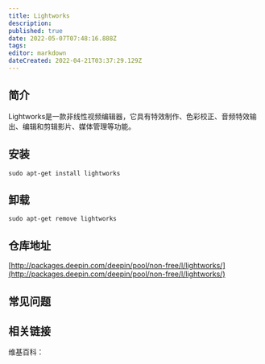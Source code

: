 ```yaml
---
title: Lightworks
description: 
published: true
date: 2022-05-07T07:48:16.888Z
tags: 
editor: markdown
dateCreated: 2022-04-21T03:37:29.129Z
---
```


## 简介

Lightworks是一款非线性视频编辑器，它具有特效制作、色彩校正、音频特效输出、编辑和剪辑影片、媒体管理等功能。

## 安装

`sudo apt-get install lightworks`

## 卸载

`sudo apt-get remove lightworks`

## 仓库地址

[http://packages.deepin.com/deepin/pool/non-free/l/lightworks/](http://packages.deepin.com/deepin/pool/non-free/l/lightworks/)

## 常见问题

## 相关链接

维基百科：
